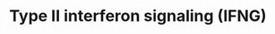 ---
annotations:
- id: PW:0000896
  parent: signaling pathway
  type: Pathway Ontology
  value: type II interferon signaling pathway
- id: CL:0000235
  parent: native cell
  type: Cell Type Ontology
  value: macrophage
authors:
- MaintBot
- Chaodc
- AlexanderPico
- Khanspers
- Ddigles
- Mkutmon
citedin:
- link: PMC9115633
- link: PMC5663435
description: Adapted from Raza et al. (2008). This pathway is initiated by IFNG binding
  to its receptor and a subsequent phosphorylation cascade involving a number of the
  JAK and STAT family of proteins. Several transcriptionally active complexes are
  formed (STAT1 homodimer, ISGF3 complex, STAT1:STAT1:IRF9 complex) and the pathway
  culminates with the transcriptional activation of target genes. [1]
last-edited: 2013-10-17
organisms:
- Mus musculus
redirect_from:
- /index.php/Pathway:WP1253
- /instance/WP1253
- /instance/WP1253_rr71753
revision: r71753
schema-jsonld:
- '@context': https://schema.org/
  '@id': https://wikipathways.github.io/pathways/WP1253.html
  '@type': Dataset
  creator:
    '@type': Organization
    name: WikiPathways
  description: Adapted from Raza et al. (2008). This pathway is initiated by IFNG
    binding to its receptor and a subsequent phosphorylation cascade involving a number
    of the JAK and STAT family of proteins. Several transcriptionally active complexes
    are formed (STAT1 homodimer, ISGF3 complex, STAT1:STAT1:IRF9 complex) and the
    pathway culminates with the transcriptional activation of target genes. [1]
  keywords:
  - Ciita
  - Cxcl10
  - Cxcl9
  - Cybb
  - Eif2ak2
  - GBP1
  - HIST2H4
  - IFNA
  - Icam1
  - Ifit2
  - Ifnb1
  - Ifng
  - Ifngr1
  - Ifngr2
  - Il1b
  - Irf1
  - Irf2
  - Irf4
  - Irf8
  - Irf9
  - Isg15
  - Jak1
  - Jak2
  - Nos2
  - Prkcd
  - Psmb9
  - Ptpn11
  - Reg1
  - Sfpi1
  - Socs1
  - Socs3
  - Stat1
  - Stat2
  - Tap1
  license: CC0
  name: Type II interferon signaling (IFNG)
seo: CreativeWork
title: Type II interferon signaling (IFNG)
wpid: WP1253
---